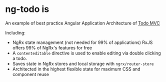# ng-todo is
An example of best practice Angular Application Architecture of [Todo MVC](http://todomvc.com/)

Including:
 - NgRx state management (not needed for 99% of applications) RxJS offers 99% of NgRx's features for free
 - A `contenteditable` directive is used to enable editing via double clicking a todo.
 - Saves state in NgRx stores and local storage with `ngrx/router-store`
 - Architected in the highest flexible state for maximum CSS and component reuse
